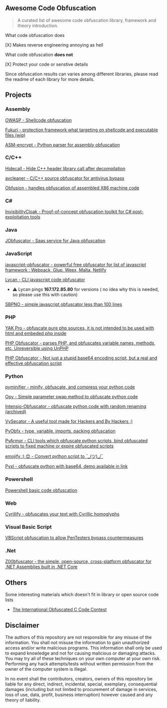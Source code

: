 ## Awesome Code Obfuscation

> A curated list of awesome code obfuscation library, framework and theory introduction.


What code obfuscation does

[X] Makes reverse engineering annoying as hell

What code obfuscation **does not**

[X] Protect your code or senstive details

Since obfuscation results can varies among different libraries, please read the readme of each library for more details.

## Projects

### Assembly

[OWASP - Shellcode obfuscation](https://github.com/OWASP/ZSC)

[Fukuri - protection framework what targeting on shellcode and executable files (wip)](https://github.com/jnastarot/furikuri)

[ASM-encrypt - Python parser for assembly obfuscation](https://github.com/mcdulltii/ASM-encrypt)

### C/C++

[Hidecall - Hide C++ header library call after decompilation](https://github.com/TomashuTTTT7/Hidecall)

[avcleaner - C/C++ source obfuscator for antivirus bypass](https://github.com/scrt/avcleaner)

[Obfusion - handles obfuscation of assembled X86 machine code](https://github.com/kgretzky/obfusion)

### C#

[InvisibilityCloak - Proof-of-concept obfuscation toolkit for C# post-exploitation tools](https://github.com/h4wkst3r/InvisibilityCloak)

### Java

[JObfuscator - Saas service for Java obfuscation](https://www.pelock.com/products/jobfuscator)


### JavaScript

[javascript-obfuscator - powerful free obfuscator for list of javascript framework : Webpack, Glup, Weex, Malta, Netlify](https://github.com/javascript-obfuscator/javascript-obfuscator)


[Lycan - CLI javascript code obfuscator](https://github.com/OTAKKATO/lycan)

*  ⚠️ Lycan pings **167.172.85.80** for versions ( no idea why this is needed, so please use this with caution)

[SBPNO - simple javascript obfuscator less than 100 lines](https://github.com/I2rys/SBPNO)


### PHP

[YAK Pro - obfuscate pure php sources, it is not intended to be used with html and embeded php inside](https://github.com/pk-fr/yakpro-po)

[PHP Obfuscator -  parses PHP, and obfuscates variable names, methods, etc. Unreversible using UnPHP ](https://github.com/naneau/php-obfuscator)

[PHP Obfuscator - Not just a stupid base64 encoding script, but a real and effective obfuscation script](https://github.com/pH-7/Obfuscator-Class)


### Python

[pyminifier - minify, obfuscate, and compress your python code](https://github.com/liftoff/pyminifier)


[Opy - Simple parameter swap method to obfuscate python code](https://github.com/QQuick/Opy)


[Intensio-Obfuscator - obfuscate python code with random renaming (archived)](https://github.com/Hnfull/Intensio-Obfuscator)

[VySecator - A useful tool made for Hackers and By Hackers ;)](https://github.com/Vedant-Bhalgama/VySecator)

[PyObfx - type, variable, imports, packing obfuscation](https://github.com/PyObfx/PyObfx)

[PyArmor - CLI tools which obfuscate python scripts, bind obfuscated scripts to fixed machine or expire obfuscated scripts](https://github.com/dashingsoft/pyarmor)

[emojify :) 😊 - Convert python script to ¯\_(ツ)_/¯ ](https://github.com/chris-rands/emojify)

[Pyxl - obfuscate python with base64, demo available in link](https://github.com/PixelDavon/pyxl-obfuscator)

### Powershell

[Powershell basic code obfuscation](https://github.com/secureyourself7/PowerShell_Code_Basic_Obfuscation)

### Web

[Cyrillify - obfuscates your text with Cyrillic homoglyphs](https://github.com/dvho/cyrillify)


### Visual Basic Script

[VBScript obfuscation to allow PenTesters bypass countermeasures](https://github.com/kkar/VBS-Obfuscator-in-Python)


### .Net

[Z00bfuscator - the simple, open-source, cross-platform obfuscator for .NET Assemblies built in .NET Core](https://github.com/Dentrax/Z00bfuscator)


## Others

Some interesting materials which doesn't fit in library or open source code lists

* [The International Obfuscated C Code Contest ](https://www.ioccc.org/)





## Disclaimer

The authors of this repository are not responsible for any misuse of the information. You shall not misuse the information to gain unauthorized access and/or write malicious programs. This information shall only be used to expand knowledge and not for causing malicious or damaging attacks. You may try all of these techniques on your own computer at your own risk. Performing any hack attempts/tests without written permission from the owner of the computer system is illegal.

In no event shall the contributors, creators, owners of this repository be liable for any direct, indirect, incidental, special, exemplary, consequential damages (including but not limited to procurement of damage in services, loss of use, data, profit, business interruption) however caused and any theory of liability. 

